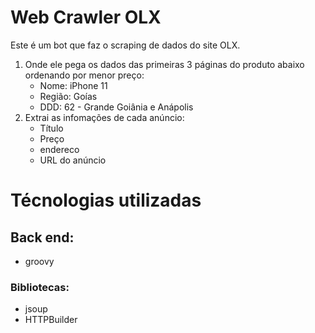 # Web Crawler OLX

Este é um bot que faz o scraping de dados do site OLX.

1. Onde ele pega os dados das primeiras 3 páginas do produto abaixo ordenando por menor preço:
    - Nome: iPhone 11
    - Região: Goías
    - DDD: 62 - Grande Goiânia e Anápolis
2. Extrai as infomações de cada anúncio:
    - Título
    - Preço
    - endereco
    - URL do anúncio

# Técnologias utilizadas

## Back end:
* groovy
### Bibliotecas:
- jsoup
- HTTPBuilder